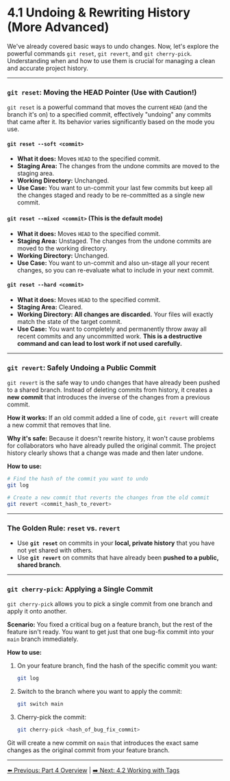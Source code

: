 # 4.1 Undoing & Rewriting History (More Advanced)

We've already covered basic ways to undo changes. Now, let's explore the powerful commands `git reset`, `git revert`, and `git cherry-pick`. Understanding when and how to use them is crucial for managing a clean and accurate project history.

---

### `git reset`: Moving the HEAD Pointer (Use with Caution!)

`git reset` is a powerful command that moves the current `HEAD` (and the branch it's on) to a specified commit, effectively "undoing" any commits that came after it. Its behavior varies significantly based on the mode you use.

#### `git reset --soft <commit>`
* **What it does:** Moves `HEAD` to the specified commit.
* **Staging Area:** The changes from the undone commits are moved to the staging area.
* **Working Directory:** Unchanged.
* **Use Case:** You want to un-commit your last few commits but keep all the changes staged and ready to be re-committed as a single new commit.

#### `git reset --mixed <commit>` (This is the default mode)
* **What it does:** Moves `HEAD` to the specified commit.
* **Staging Area:** Unstaged. The changes from the undone commits are moved to the working directory.
* **Working Directory:** Unchanged.
* **Use Case:** You want to un-commit and also un-stage all your recent changes, so you can re-evaluate what to include in your next commit.

#### `git reset --hard <commit>`
* **What it does:** Moves `HEAD` to the specified commit.
* **Staging Area:** Cleared.
* **Working Directory:** **All changes are discarded.** Your files will exactly match the state of the target commit.
* **Use Case:** You want to completely and permanently throw away all recent commits and any uncommitted work. **This is a destructive command and can lead to lost work if not used carefully.**

---

### `git revert`: Safely Undoing a Public Commit

`git revert` is the safe way to undo changes that have already been pushed to a shared branch. Instead of deleting commits from history, it creates a **new commit** that introduces the inverse of the changes from a previous commit.

**How it works:**
If an old commit added a line of code, `git revert` will create a new commit that removes that line.

**Why it's safe:**
Because it doesn't rewrite history, it won't cause problems for collaborators who have already pulled the original commit. The project history clearly shows that a change was made and then later undone.

**How to use:**
```bash
# Find the hash of the commit you want to undo
git log

# Create a new commit that reverts the changes from the old commit
git revert <commit_hash_to_revert>
```

---

### The Golden Rule: `reset` vs. `revert`

* Use **`git reset`** on commits in your **local, private history** that you have not yet shared with others.
* Use **`git revert`** on commits that have already been **pushed to a public, shared branch**.

---

### `git cherry-pick`: Applying a Single Commit

`git cherry-pick` allows you to pick a single commit from one branch and apply it onto another.

**Scenario:**
You fixed a critical bug on a feature branch, but the rest of the feature isn't ready. You want to get just that one bug-fix commit into your `main` branch immediately.

**How to use:**
1.  On your feature branch, find the hash of the specific commit you want:
    ```bash
    git log
    ```
2.  Switch to the branch where you want to apply the commit:
    ```bash
    git switch main
    ```
3.  Cherry-pick the commit:
    ```bash
    git cherry-pick <hash_of_bug_fix_commit>
    ```
Git will create a new commit on `main` that introduces the exact same changes as the original commit from your feature branch.

---
[⬅️ Previous: Part 4 Overview](README.md) | [➡️ Next: 4.2 Working with Tags](4.2-working-with-tags.md)
